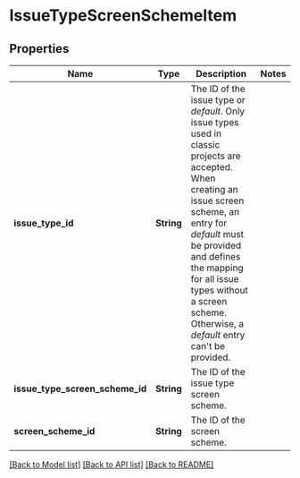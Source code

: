 # IssueTypeScreenSchemeItem

## Properties

Name | Type | Description | Notes
------------ | ------------- | ------------- | -------------
**issue_type_id** | **String** | The ID of the issue type or *default*. Only issue types used in classic projects are accepted. When creating an issue screen scheme, an entry for *default* must be provided and defines the mapping for all issue types without a screen scheme. Otherwise, a *default* entry can't be provided. | 
**issue_type_screen_scheme_id** | **String** | The ID of the issue type screen scheme. | 
**screen_scheme_id** | **String** | The ID of the screen scheme. | 

[[Back to Model list]](../README.md#documentation-for-models) [[Back to API list]](../README.md#documentation-for-api-endpoints) [[Back to README]](../README.md)


